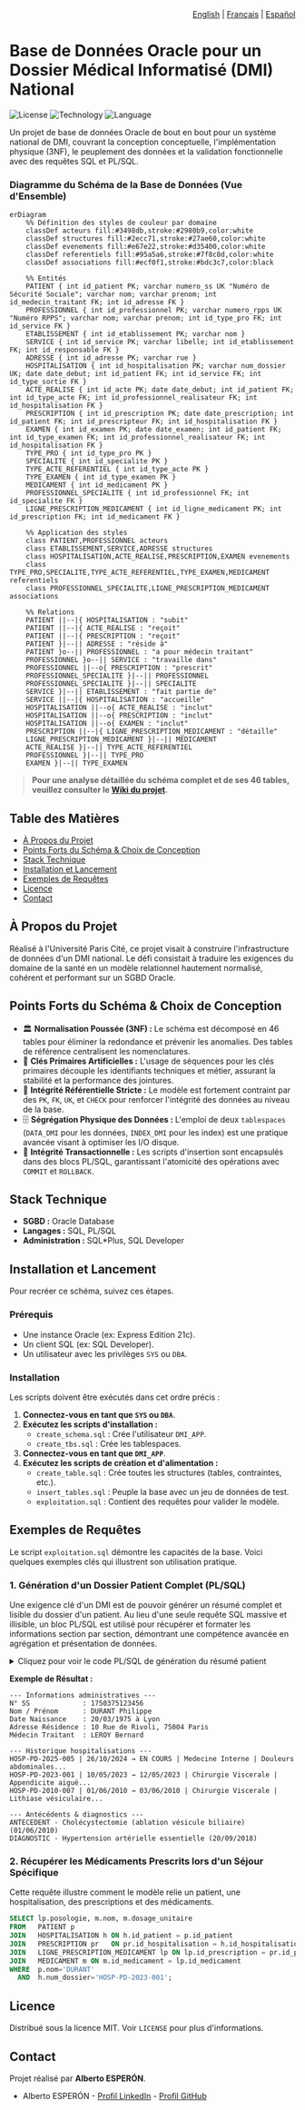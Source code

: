 <div align="right">
  <a href="./README.md">English</a> |
  <a href="./README_fr.md">Français</a> |
  <a href="./README_es.md">Español</a>
</div>

# Base de Données Oracle pour un Dossier Médical Informatisé (DMI) National

![License](https://img.shields.io/badge/license-MIT-blue.svg)
![Technology](https://img.shields.io/badge/database-Oracle-red.svg)
![Language](https://img.shields.io/badge/language-SQL%20%7C%20PL/SQL-orange.svg)

Un projet de base de données Oracle de bout en bout pour un système national de DMI, couvrant la conception conceptuelle, l'implémentation physique (3NF), le peuplement des données et la validation fonctionnelle avec des requêtes SQL et PL/SQL.

### Diagramme du Schéma de la Base de Données (Vue d'Ensemble)

```mermaid
erDiagram
    %% Définition des styles de couleur par domaine
    classDef acteurs fill:#3498db,stroke:#2980b9,color:white
    classDef structures fill:#2ecc71,stroke:#27ae60,color:white
    classDef evenements fill:#e67e22,stroke:#d35400,color:white
    classDef referentiels fill:#95a5a6,stroke:#7f8c8d,color:white
    classDef associations fill:#ecf0f1,stroke:#bdc3c7,color:black

    %% Entités
    PATIENT { int id_patient PK; varchar numero_ss UK "Numéro de Sécurité Sociale"; varchar nom; varchar prenom; int id_medecin_traitant FK; int id_adresse FK }
    PROFESSIONNEL { int id_professionnel PK; varchar numero_rpps UK "Numéro RPPS"; varchar nom; varchar prenom; int id_type_pro FK; int id_service FK }
    ETABLISSEMENT { int id_etablissement PK; varchar nom }
    SERVICE { int id_service PK; varchar libelle; int id_etablissement FK; int id_responsable FK }
    ADRESSE { int id_adresse PK; varchar rue }
    HOSPITALISATION { int id_hospitalisation PK; varchar num_dossier UK; date date_debut; int id_patient FK; int id_service FK; int id_type_sortie FK }
    ACTE_REALISE { int id_acte PK; date date_debut; int id_patient FK; int id_type_acte FK; int id_professionnel_realisateur FK; int id_hospitalisation FK }
    PRESCRIPTION { int id_prescription PK; date date_prescription; int id_patient FK; int id_prescripteur FK; int id_hospitalisation FK }
    EXAMEN { int id_examen PK; date date_examen; int id_patient FK; int id_type_examen FK; int id_professionnel_realisateur FK; int id_hospitalisation FK }
    TYPE_PRO { int id_type_pro PK }
    SPECIALITE { int id_specialite PK }
    TYPE_ACTE_REFERENTIEL { int id_type_acte PK }
    TYPE_EXAMEN { int id_type_examen PK }
    MEDICAMENT { int id_medicament PK }
    PROFESSIONNEL_SPECIALITE { int id_professionnel FK; int id_specialite FK }
    LIGNE_PRESCRIPTION_MEDICAMENT { int id_ligne_medicament PK; int id_prescription FK; int id_medicament FK }

    %% Application des styles
    class PATIENT,PROFESSIONNEL acteurs
    class ETABLISSEMENT,SERVICE,ADRESSE structures
    class HOSPITALISATION,ACTE_REALISE,PRESCRIPTION,EXAMEN evenements
    class TYPE_PRO,SPECIALITE,TYPE_ACTE_REFERENTIEL,TYPE_EXAMEN,MEDICAMENT referentiels
    class PROFESSIONNEL_SPECIALITE,LIGNE_PRESCRIPTION_MEDICAMENT associations
    
    %% Relations
    PATIENT ||--|{ HOSPITALISATION : "subit"
    PATIENT ||--|{ ACTE_REALISE : "reçoit"
    PATIENT ||--|{ PRESCRIPTION : "reçoit"
    PATIENT }|--|| ADRESSE : "réside à"
    PATIENT }o--|| PROFESSIONNEL : "a pour médecin traitant"
    PROFESSIONNEL }o--|| SERVICE : "travaille dans"
    PROFESSIONNEL ||--o{ PRESCRIPTION : "prescrit"
    PROFESSIONNEL_SPECIALITE }|--|| PROFESSIONNEL
    PROFESSIONNEL_SPECIALITE }|--|| SPECIALITE
    SERVICE }|--|| ETABLISSEMENT : "fait partie de"
    SERVICE ||--|{ HOSPITALISATION : "accueille"
    HOSPITALISATION ||--o{ ACTE_REALISE : "inclut"
    HOSPITALISATION ||--o{ PRESCRIPTION : "inclut"
    HOSPITALISATION ||--o{ EXAMEN : "inclut"
    PRESCRIPTION ||--|{ LIGNE_PRESCRIPTION_MEDICAMENT : "détaille"
    LIGNE_PRESCRIPTION_MEDICAMENT }|--|| MEDICAMENT
    ACTE_REALISE }|--|| TYPE_ACTE_REFERENTIEL
    PROFESSIONNEL }|--|| TYPE_PRO
    EXAMEN }|--|| TYPE_EXAMEN
```

> **Pour une analyse détaillée du schéma complet et de ses 46 tables, veuillez consulter le [Wiki du projet](https://github.com/Alespfer/DMI-Oracle-Database-Architecture-for-a-National-Health-Record-System/wiki/Schéma-de-Données-Détaillé).**

## Table des Matières
- [À Propos du Projet](#à-propos-du-projet)
- [Points Forts du Schéma & Choix de Conception](#points-forts-du-schéma--choix-de-conception)
- [Stack Technique](#stack-technique)
- [Installation et Lancement](#installation-et-lancement)
- [Exemples de Requêtes](#exemples-de-requêtes)
- [Licence](#licence)
- [Contact](#contact)

## À Propos du Projet
Réalisé à l'Université Paris Cité, ce projet visait à construire l'infrastructure de données d'un DMI national. Le défi consistait à traduire les exigences du domaine de la santé en un modèle relationnel hautement normalisé, cohérent et performant sur un SGBD Oracle.

## Points Forts du Schéma & Choix de Conception
-   🏛️ **Normalisation Poussée (3NF) :** Le schéma est décomposé en 46 tables pour éliminer la redondance et prévenir les anomalies. Des tables de référence centralisent les nomenclatures.
-   🔑 **Clés Primaires Artificielles :** L'usage de séquences pour les clés primaires découple les identifiants techniques et métier, assurant la stabilité et la performance des jointures.
-   🔗 **Intégrité Référentielle Stricte :** Le modèle est fortement contraint par des `PK`, `FK`, `UK`, et `CHECK` pour renforcer l'intégrité des données au niveau de la base.
-   🗄️ **Ségrégation Physique des Données :** L'emploi de deux `tablespaces` (`DATA_DMI` pour les données, `INDEX_DMI` pour les index) est une pratique avancée visant à optimiser les I/O disque.
-   🔄 **Intégrité Transactionnelle :** Les scripts d'insertion sont encapsulés dans des blocs PL/SQL, garantissant l'atomicité des opérations avec `COMMIT` et `ROLLBACK`.

## Stack Technique
-   **SGBD :** Oracle Database
-   **Langages :** SQL, PL/SQL
-   **Administration :** SQL*Plus, SQL Developer

## Installation et Lancement
Pour recréer ce schéma, suivez ces étapes.

### Prérequis
-   Une instance Oracle (ex: Express Edition 21c).
-   Un client SQL (ex: SQL Developer).
-   Un utilisateur avec les privilèges `SYS` ou `DBA`.

### Installation
Les scripts doivent être exécutés dans cet ordre précis :
1.  **Connectez-vous en tant que `SYS` ou `DBA`**.
2.  **Exécutez les scripts d'installation :**
    -   `create_schema.sql` : Crée l'utilisateur `DMI_APP`.
    -   `create_tbs.sql` : Crée les tablespaces.
3.  **Connectez-vous en tant que `DMI_APP`**.
4.  **Exécutez les scripts de création et d'alimentation :**
    -   `create_table.sql` : Crée toutes les structures (tables, contraintes, etc.).
    -   `insert_tables.sql` : Peuple la base avec un jeu de données de test.
    -   `exploitation.sql` : Contient des requêtes pour valider le modèle.

## Exemples de Requêtes
Le script `exploitation.sql` démontre les capacités de la base. Voici quelques exemples clés qui illustrent son utilisation pratique.

### 1. Génération d'un Dossier Patient Complet (PL/SQL)
Une exigence clé d'un DMI est de pouvoir générer un résumé complet et lisible du dossier d'un patient. Au lieu d'une seule requête SQL massive et illisible, un bloc PL/SQL est utilisé pour récupérer et formater les informations section par section, démontrant une compétence avancée en agrégation et présentation de données.

<details>
<summary>Cliquez pour voir le code PL/SQL de génération du résumé patient</summary>

```sql
DECLARE
    v_pid           PATIENT.id_patient%TYPE;
BEGIN
    -- Étape 1: Trouver l'ID du patient par son nom
    SELECT id_patient
    INTO   v_pid
    FROM   PATIENT
    WHERE  nom = 'DURANT'
      AND  prenom = 'Philippe';

    -- Étape 2: Récupérer et afficher les informations administratives
    DBMS_OUTPUT.PUT_LINE('--- Informations administratives ---');
    FOR rec_pat IN (
        SELECT p.numero_ss, p.nom, p.prenom,
               TO_CHAR(p.date_naissance,'DD/MM/YYYY') AS dt_naiss, p.ville_naissance,
               a.rue || ', ' || a.code_postal || ' ' || a.ville AS adresse_residence,
               mt.nom || ' ' || mt.prenom AS medecin_traitant_nom
        FROM   PATIENT p
        LEFT JOIN ADRESSE a        ON p.id_adresse = a.id_adresse
        LEFT JOIN PROFESSIONNEL mt ON p.id_medecin_traitant = mt.id_professionnel
        WHERE  p.id_patient = v_pid
    ) LOOP
        DBMS_OUTPUT.PUT_LINE('N° SS             : '|| rec_pat.numero_ss);
        -- ... etc.
    END LOOP;

    -- Étape 3: Récupérer et afficher l'historique des hospitalisations
    DBMS_OUTPUT.PUT_LINE(chr(10) || '--- Historique hospitalisations ---');
    FOR rec IN (
        SELECT h.num_dossier,
               TO_CHAR(h.date_debut,'DD/MM/YYYY') AS deb,
               TO_CHAR(h.date_fin,'DD/MM/YYYY')   AS fin,
               h.motif,
               s.libelle AS service
        FROM   HOSPITALISATION h
        JOIN   SERVICE s ON s.id_service = h.id_service
        WHERE  h.id_patient = v_pid
        ORDER  BY h.date_debut DESC
    ) LOOP
        -- ... etc.
    END LOOP;
    
    -- ... etc.
END;
/
```
</details>

**Exemple de Résultat :**

```text
--- Informations administratives ---
N° SS             : 1750375123456
Nom / Prénom      : DURANT Philippe
Date Naissance    : 20/03/1975 à Lyon
Adresse Résidence : 10 Rue de Rivoli, 75004 Paris
Médecin Traitant  : LEROY Bernard

--- Historique hospitalisations ---
HOSP-PD-2025-005 | 26/10/2024 → EN COURS | Medecine Interne | Douleurs abdominales...
HOSP-PD-2023-001 | 10/05/2023 → 12/05/2023 | Chirurgie Viscerale | Appendicite aiguë...
HOSP-PD-2010-007 | 01/06/2010 → 03/06/2010 | Chirurgie Viscerale | Lithiase vésiculaire...

--- Antécédents & diagnostics ---
ANTECEDENT - Cholécystectomie (ablation vésicule biliaire) (01/06/2010)
DIAGNOSTIC - Hypertension artérielle essentielle (20/09/2018)
```

### 2. Récupérer les Médicaments Prescrits lors d'un Séjour Spécifique
Cette requête illustre comment le modèle relie un patient, une hospitalisation, des prescriptions et des médicaments.

```sql
SELECT lp.posologie, m.nom, m.dosage_unitaire
FROM   PATIENT p
JOIN   HOSPITALISATION h ON h.id_patient = p.id_patient
JOIN   PRESCRIPTION pr   ON pr.id_hospitalisation = h.id_hospitalisation
JOIN   LIGNE_PRESCRIPTION_MEDICAMENT lp ON lp.id_prescription = pr.id_prescription
JOIN   MEDICAMENT m ON m.id_medicament = lp.id_medicament
WHERE  p.nom='DURANT'
  AND  h.num_dossier='HOSP-PD-2023-001';
```

## Licence
Distribué sous la licence MIT. Voir `LICENSE` pour plus d'informations.

## Contact
Projet réalisé par **Alberto ESPERÓN**.
-   Alberto ESPERÓN - [Profil LinkedIn](https://www.linkedin.com/in/alberto-espfer) - [Profil GitHub](https://github.com/Alespfer)

